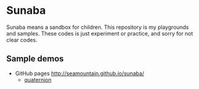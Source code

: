 # Sunaba
Sunaba means a sandbox for children. This repository is my playgrounds and samples.
These codes is just experiment or practice, and sorry for not clear codes.

## Sample demos
- GitHub pages http://seamountain.github.io/sunaba/
  - [quaternion](http://seamountain.github.io/sunaba/quaternion/index.html)
